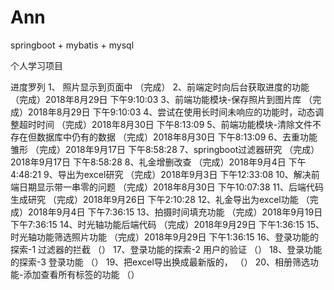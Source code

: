 # Ann
springboot + mybatis + mysql

个人学习项目

进度罗列
	1、 照片显示到页面中						（完成）
	2、前端定时向后台获取进度的功能				（完成）2018年8月29日 下午9:10:03
	3、前端功能模块-保存照片到图片库				（完成）2018年8月29日 下午9:10:03
	4、尝试在使用长时间未响应的功能时，动态调整超时时间	（完成）2018年8月30日 下午8:13:09
	5、前端功能模块-清除文件不存在但数据库中仍有的数据	（完成）2018年8月30日 下午8:13:09
	6、去重功能雏形							（完成）2018年9月17日 下午8:58:28
	7、springboot过滤器研究					（完成）2018年9月17日 下午8:58:28
	8、礼金增删改查							（完成）2018年9月4日 下午4:48:21
	9、导出为excel研究						（完成）2018年9月3日 下午12:33:08
	10、解决前端日期显示带一串零的问题				（完成）2018年8月30日 下午10:07:38
	11、后端代码生成研究						（完成）2018年9月26日 下午2:10:28
	12、礼金导出为excel功能					（完成）2018年9月4日 下午7:36:15
	13、拍摄时间填充功能						（完成）2018年9月19日 下午7:36:15
	14、时光轴功能后端代码						（完成）2018年9月29日 下午1:36:15
	15、时光轴功能筛选照片功能					（完成）2018年9月29日 下午1:36:15
	16、登录功能的探索-1 过滤器的拦截				（）
	17、登录功能的探索-2 用户的验证				（）
	18、登录功能的探索-3 登录功能				（）
	19、把excel导出换成最新版的，				（）
	20、相册筛选功能-添加查看所有标签的功能			（）